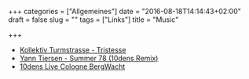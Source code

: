 +++
categories = ["Allgemeines"]
date = "2016-08-18T14:14:43+02:00"
draft = false
slug = ""
tags = ["Links"]
title = "Music"

+++

* [Kollektiv Turmstrasse - Tristesse](https://www.youtube.com/watch?v=kw1NCddhvJQ)
* [Yann Tiersen - Summer 78 (10dens Remix)](https://www.youtube.com/watch?v=_potPkTOjIk)
* [10dens Live Cologne BergWacht](https://www.youtube.com/watch?v=O9xv2_vPpeE)

